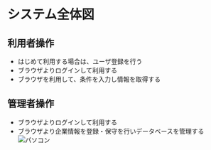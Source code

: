 # システム全体図
## 利用者操作
- はじめて利用する場合は、ユーザ登録を行う
- ブラウザよりログインして利用する
- ブラウザを利用して、条件を入力し情報を取得する
## 管理者操作
- ブラウザよりログインして利用する
- ブラウザより企業情報を登録・保守を行いデータベースを管理する
![パソコン](../images/💩.drawio.svg)